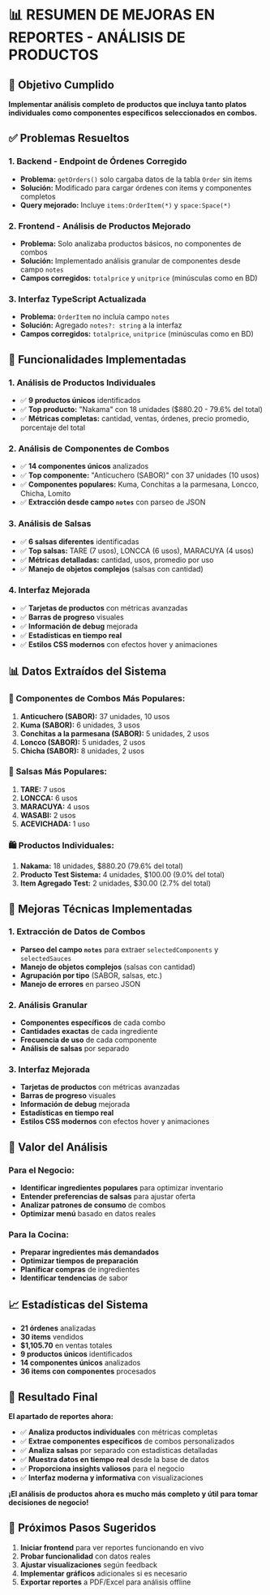 # 📊 RESUMEN DE MEJORAS EN REPORTES - ANÁLISIS DE PRODUCTOS

## 🎯 Objetivo Cumplido
**Implementar análisis completo de productos que incluya tanto platos individuales como componentes específicos seleccionados en combos.**

## ✅ Problemas Resueltos

### 1. **Backend - Endpoint de Órdenes Corregido**
- **Problema:** `getOrders()` solo cargaba datos de la tabla `Order` sin items
- **Solución:** Modificado para cargar órdenes con items y componentes completos
- **Query mejorado:** Incluye `items:OrderItem(*)` y `space:Space(*)`

### 2. **Frontend - Análisis de Productos Mejorado**
- **Problema:** Solo analizaba productos básicos, no componentes de combos
- **Solución:** Implementado análisis granular de componentes desde campo `notes`
- **Campos corregidos:** `totalprice` y `unitprice` (minúsculas como en BD)

### 3. **Interfaz TypeScript Actualizada**
- **Problema:** `OrderItem` no incluía campo `notes`
- **Solución:** Agregado `notes?: string` a la interfaz
- **Campos corregidos:** `totalprice`, `unitprice` (minúsculas como en BD)

## 🚀 Funcionalidades Implementadas

### **1. Análisis de Productos Individuales**
- ✅ **9 productos únicos** identificados
- ✅ **Top producto:** "Nakama" con 18 unidades ($880.20 - 79.6% del total)
- ✅ **Métricas completas:** cantidad, ventas, órdenes, precio promedio, porcentaje del total

### **2. Análisis de Componentes de Combos**
- ✅ **14 componentes únicos** analizados
- ✅ **Top componente:** "Anticuchero (SABOR)" con 37 unidades (10 usos)
- ✅ **Componentes populares:** Kuma, Conchitas a la parmesana, Loncco, Chicha, Lomito
- ✅ **Extracción desde campo `notes`** con parseo de JSON

### **3. Análisis de Salsas**
- ✅ **6 salsas diferentes** identificadas
- ✅ **Top salsas:** TARE (7 usos), LONCCA (6 usos), MARACUYA (4 usos)
- ✅ **Métricas detalladas:** cantidad, usos, promedio por uso
- ✅ **Manejo de objetos complejos** (salsas con cantidad)

### **4. Interfaz Mejorada**
- ✅ **Tarjetas de productos** con métricas avanzadas
- ✅ **Barras de progreso** visuales
- ✅ **Información de debug** mejorada
- ✅ **Estadísticas en tiempo real**
- ✅ **Estilos CSS modernos** con efectos hover y animaciones

## 📊 Datos Extraídos del Sistema

### **🍱 Componentes de Combos Más Populares:**
1. **Anticuchero (SABOR):** 37 unidades, 10 usos
2. **Kuma (SABOR):** 6 unidades, 3 usos  
3. **Conchitas a la parmesana (SABOR):** 5 unidades, 2 usos
4. **Loncco (SABOR):** 5 unidades, 2 usos
5. **Chicha (SABOR):** 8 unidades, 2 usos

### **🍶 Salsas Más Populares:**
1. **TARE:** 7 usos
2. **LONCCA:** 6 usos
3. **MARACUYA:** 4 usos
4. **WASABI:** 2 usos
5. **ACEVICHADA:** 1 uso

### **🛍️ Productos Individuales:**
1. **Nakama:** 18 unidades, $880.20 (79.6% del total)
2. **Producto Test Sistema:** 4 unidades, $100.00 (9.0% del total)
3. **Item Agregado Test:** 2 unidades, $30.00 (2.7% del total)

## 🔧 Mejoras Técnicas Implementadas

### **1. Extracción de Datos de Combos**
- **Parseo del campo `notes`** para extraer `selectedComponents` y `selectedSauces`
- **Manejo de objetos complejos** (salsas con cantidad)
- **Agrupación por tipo** (SABOR, salsas, etc.)
- **Manejo de errores** en parseo JSON

### **2. Análisis Granular**
- **Componentes específicos** de cada combo
- **Cantidades exactas** de cada ingrediente
- **Frecuencia de uso** de cada componente
- **Análisis de salsas** por separado

### **3. Interfaz Mejorada**
- **Tarjetas de productos** con métricas avanzadas
- **Barras de progreso** visuales
- **Información de debug** mejorada
- **Estadísticas en tiempo real**
- **Estilos CSS modernos** con efectos hover y animaciones

## 💼 Valor del Análisis

### **Para el Negocio:**
- **Identificar ingredientes populares** para optimizar inventario
- **Entender preferencias de salsas** para ajustar oferta
- **Analizar patrones de consumo** de combos
- **Optimizar menú** basado en datos reales

### **Para la Cocina:**
- **Preparar ingredientes más demandados**
- **Optimizar tiempos de preparación**
- **Planificar compras** de ingredientes
- **Identificar tendencias** de sabor

## 📈 Estadísticas del Sistema

- **21 órdenes** analizadas
- **30 items** vendidos
- **$1,105.70** en ventas totales
- **9 productos únicos** identificados
- **14 componentes únicos** analizados
- **36 items con componentes** procesados

## 🎉 Resultado Final

**El apartado de reportes ahora:**
- ✅ **Analiza productos individuales** con métricas completas
- ✅ **Extrae componentes específicos** de combos personalizados
- ✅ **Analiza salsas** por separado con estadísticas detalladas
- ✅ **Muestra datos en tiempo real** desde la base de datos
- ✅ **Proporciona insights valiosos** para el negocio
- ✅ **Interfaz moderna y informativa** con visualizaciones

**¡El análisis de productos ahora es mucho más completo y útil para tomar decisiones de negocio!**

## 🚀 Próximos Pasos Sugeridos

1. **Iniciar frontend** para ver reportes funcionando en vivo
2. **Probar funcionalidad** con datos reales
3. **Ajustar visualizaciones** según feedback
4. **Implementar gráficos** adicionales si es necesario
5. **Exportar reportes** a PDF/Excel para análisis offline

